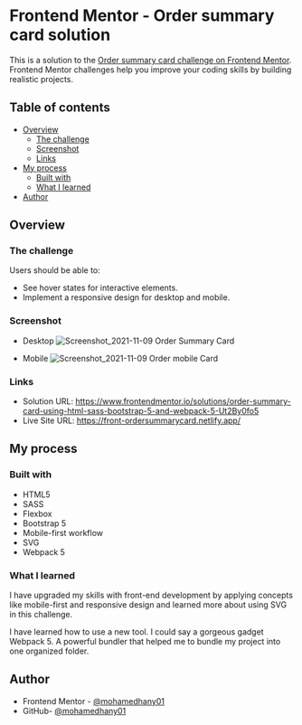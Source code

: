 # Frontend Mentor - Order summary card solution

This is a solution to the [Order summary card challenge on Frontend Mentor](https://www.frontendmentor.io/challenges/order-summary-component-QlPmajDUj). Frontend Mentor challenges help you improve your coding skills by building realistic projects. 

## Table of contents

- [Overview](#overview)
  - [The challenge](#the-challenge)
  - [Screenshot](#screenshot)
  - [Links](#links)
- [My process](#my-process)
  - [Built with](#built-with)
  - [What I learned](#what-i-learned)
- [Author](#author)


## Overview

### The challenge

Users should be able to:

- See hover states for interactive elements.
- Implement a responsive design for desktop and mobile.

### Screenshot

- Desktop
![Screenshot_2021-11-09 Order Summary Card](https://user-images.githubusercontent.com/61619208/140978332-27afb668-876c-4eed-80a5-d80baafef46e.png)

- Mobile
![Screenshot_2021-11-09 Order mobile Card](https://user-images.githubusercontent.com/61619208/140978369-2e25d432-a8d2-4f41-85b5-4a298fad2c11.png)

### Links

- Solution URL: https://www.frontendmentor.io/solutions/order-summary-card-using-html-sass-bootstrap-5-and-webpack-5-Ut2By0fo5
- Live Site URL: https://front-ordersummarycard.netlify.app/

## My process

### Built with

- HTML5
- SASS
- Flexbox
- Bootstrap 5
- Mobile-first workflow
- SVG
- Webpack 5

### What I learned

I have upgraded my skills with front-end development by applying concepts like mobile-first and responsive design and learned more about using SVG in this challenge. 

I have learned how to use a new tool. I could say a gorgeous gadget Webpack 5. A powerful bundler that helped me to bundle my project into one organized folder.


## Author

- Frontend Mentor - [@mohamedhany01](https://www.frontendmentor.io/profile/mohamedhany01)
- GitHub- [@mohamedhany01](https://github.com/mohamedhany01)


